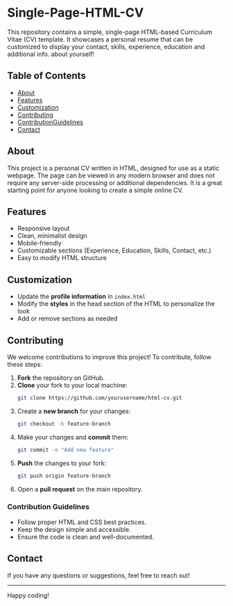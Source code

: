 # Single-Page-HTML-CV

This repository contains a simple, single-page HTML-based Curriculum Vitae (CV) template. 
It showcases a personal resume that can be customized to 
display your contact, skills, experience, education and additional info. about yourself!

## Table of Contents

- [About](#about)
- [Features](#features)
- [Customization](#customization)
- [Contributing](#contributing)
- [ContributionGuidelines](#contribution-guidelines)
- [Contact](#contact)


## About

This project is a personal CV written in HTML, designed for use as a static webpage. The page can be viewed in any modern browser and does not require any server-side processing or additional dependencies. It is a great starting point for anyone looking to create a simple online CV.

## Features

- Responsive layout
- Clean, minimalist design
- Mobile-friendly
- Customizable sections (Experience, Education, Skills, Contact, etc.)
- Easy to modify HTML structure

## Customization
- Update the **profile information** in `index.html`
- Modify the **styles** in the head section of the HTML to personalize the look
- Add or remove sections as needed

## Contributing
We welcome contributions to improve this project! To contribute, follow these steps:

1. **Fork** the repository on GitHub.
2. **Clone** your fork to your local machine:
   ```sh
   git clone https://github.com/yourusername/html-cv.git
   ```
3. Create a **new branch** for your changes:
   ```sh
   git checkout -b feature-branch
   ```
4. Make your changes and **commit** them:
   ```sh
   git commit -m "Add new feature"
   ```
5. **Push** the changes to your fork:
   ```sh
   git push origin feature-branch
   ```
6. Open a **pull request** on the main repository.

### Contribution Guidelines
- Follow proper HTML and CSS best practices.
- Keep the design simple and accessible.
- Ensure the code is clean and well-documented.

## Contact
If you have any questions or suggestions, feel free to reach out!

---
Happy coding!

